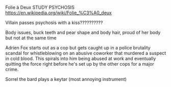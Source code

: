 Folie à Deux
STUDY PSYCHOSIS
https://en.wikipedia.org/wiki/Folie_%C3%A0_deux

Villain passes psychosis with a kiss??????????

Body issues, buck teeth and pear shape and body hair, proud of her body but not at the same time

Adrien Fox starts out as a cop but gets caught up in a police brutality scandal for whistleblowing on an abusive coworker that murdered a suspect in cold blood. This spirals into him being abused at work and eventually quitting the force right before he's set up by the other cops for a major crime.

Sorrel the bard plays a keytar (most annoying instrument)

